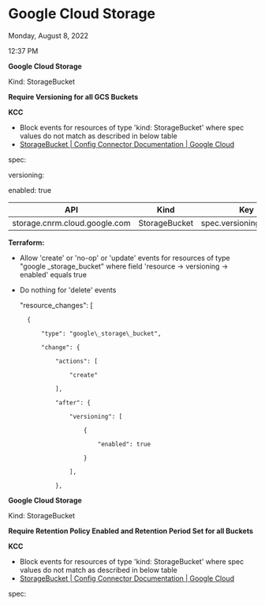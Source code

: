 # Google Cloud Storage

Monday, August 8, 2022

12:37 PM

**Google Cloud Storage**

Kind: StorageBucket

**Require Versioning for all GCS Buckets**

**KCC**

- Block events for resources of type 'kind: StorageBucket' where spec values do not match as described in below table
- [StorageBucket  |  Config Connector Documentation  |  Google Cloud](https://cloud.google.com/config-connector/docs/reference/resource-docs/storage/storagebucket)

spec:

versioning:

enabled: true

| **API** | **Kind** | **Key** | **Conditional** | **Value** |
| --- | --- | --- | --- | --- |
| storage.cnrm.cloud.google.com | StorageBucket | spec.versioning.enabled | equals | true |

**Terraform:**

- Allow 'create' or 'no-op' or 'update' events for resources of type "google \_storage\_bucket" where field 'resource -\> versioning -\> enabled' equals true
- Do nothing for 'delete' events

    "resource\_changes": [

        {

            "type": "google\_storage\_bucket",

            "change": {

                "actions": [

                    "create"

                ],

                "after": {

                    "versioning": [

                        {

                            "enabled": true

                        }

                    ],

                },

**Google Cloud Storage**

Kind: StorageBucket

**Require Retention Policy Enabled and Retention Period Set for all Buckets**

**KCC**

- Block events for resources of type 'kind: StorageBucket' where spec values do not match as described in below table
- [StorageBucket  |  Config Connector Documentation  |  Google Cloud](https://cloud.google.com/config-connector/docs/reference/resource-docs/storage/storagebucket)

spec:

